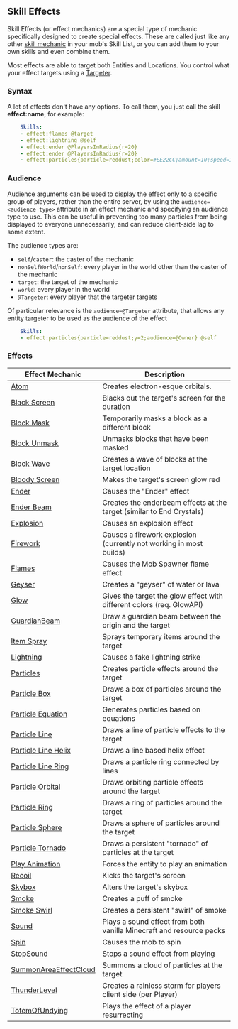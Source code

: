 Skill Effects
-------------

Skill Effects (or effect mechanics) are a special type of mechanic
specifically designed to create special effects. These are called just
like any other [skill mechanic][] in your mob's Skill List, or you can
add them to your own skills and even combine them.

Most effects are able to target both Entities and Locations. You control
what your effect targets using a [Targeter][].

### Syntax

A lot of effects don't have any options. To call them, you just call the
skill **effect:name**, for example:

```yaml
    Skills:
    - effect:flames @target
    - effect:lightning @self
    - effect:ender @PlayersInRadius{r=20}
    - effect:ender @PlayersInRadius{r=20}
    - effect:particles{particle=reddust;color=#EE22CC;amount=10;speed=1;hS=0.15;vS=.15;audience=Target} @target
```

### Audience 
Audience arguments can be used to display the effect only to a specific group of players, rather than the entire server, by using the `audience=<audience type>` attribute in an effect mechanic and specifying an audience type to use. This can be useful in preventing too many particles from being displayed to everyone unnecessarily, and can reduce client-side lag to some extent.

The audience types are:
- `self`/`caster`: the caster of the mechanic
- `nonSelfWorld`/`nonSelf`: every player in the world other than the caster of the mechanic
- `target`: the target of the mechanic
- `world`: every player in the world
- `@Targeter`: every player that the targeter targets

Of particular relevance is the `audience=@Targeter` attribute, that allows any entity targeter to be used as the audience of the effect
```yaml
    Skills:
    - effect:particles{particle=reddust;y=2;audience=@Owner} @self
```

### Effects

| Effect Mechanic      | Description                                                           |
|----------------------|-----------------------------------------------------------------------|
| [Atom][]             | Creates electron-esque orbitals.                       |
| [Black Screen][]     | Blacks out the target's screen for the duration                       |
| [Block Mask][]       | Temporarily masks a block as a different block                        |
| [Block Unmask][]     | Unmasks blocks that have been masked                                  |
| [Block Wave][]       | Creates a wave of blocks at the target location                       |
| [Bloody Screen][]    | Makes the target's screen glow red                                    |
| [Ender][]            | Causes the "Ender" effect                                             |
| [Ender Beam][]       | Creates the enderbeam effects at the target (similar to End Crystals)                           |
| [Explosion][]        | Causes an explosion effect                                            |
| [Firework][]         | Causes a firework explosion (currently not working in most builds)                 |
| [Flames][]           | Causes the Mob Spawner flame effect                                   |
| [Geyser][]           | Creates a "geyser" of water or lava                                   |
| [Glow][]             | Gives the target the glow effect with different colors (req. GlowAPI) |
| [GuardianBeam][]     | Draw a guardian beam between the origin and the target                |
| [Item Spray][]       | Sprays temporary items around the target                              |
| [Lightning][]        | Causes a fake lightning strike                                        |
| [Particles][]        | Creates particle effects around the target                            |
| [Particle Box][]     | Draws a box of particles around the target                            |
| [Particle Equation][]    | Generates particles based on equations                        |
| [Particle Line][]    | Draws a line of particle effects to the target                        |
| [Particle Line Helix][]    | Draws a line based helix effect                        |
| [Particle Line Ring][]    | Draws a particle ring connected by lines                        |
| [Particle Orbital][] | Draws orbiting particle effects around the target                     |
| [Particle Ring][]    | Draws a ring of particles around the target                           |
| [Particle Sphere][]  | Draws a sphere of particles around the target                         |
| [Particle Tornado][] | Draws a persistent "tornado" of particles at the target               |
| [Play Animation][]   | Forces the entity to play an animation                                |
| [Recoil][]           | Kicks the target's screen                                             |
| [Skybox][]           | Alters the target's skybox                                            |
| [Smoke][]            | Creates a puff of smoke                                               |
| [Smoke Swirl][]      | Creates a persistent "swirl" of smoke                                 |
| [Sound][]            | Plays a sound effect from both vanilla Minecraft and resource packs   |               
| [Spin][]             | Causes the mob to spin                                                |
| [StopSound][]        | Stops a sound effect from playing                                     |
| [SummonAreaEffectCloud][]        | Summons a cloud of particles at the target                                     |
| [ThunderLevel][]     | Creates a rainless storm for players client side (per Player)                           |
| [TotemOfUndying][]     | Plays the effect of a player resurrecting                           |

<!--
### EffectLib Effects

These effects require the plugin "EffectLib" to be installed to use.

**Note: EffectLib was dropped in MM ver 4.11, so the below effects no longer work.**

| Effect Mechanic     | Description                                           |
|---------------------|-------------------------------------------------------|
| [Atom][]            | Creates a representation of an atom around the target |
| [Particle Vortex][] | Draws a "vortex" of particles around the target       |
| [DNA][]             |                                                       |
Edit: (Dant35tra5t) Atom is working for some reason. Putting it in main list.
-->

  [skill mechanic]: /skills/mechanics/
  [Targeter]: /skills/targeters/
  [Atom]:  /skills/effects/atom
  [Black Screen]: /skills/effects/blackscreen
  [Block Mask]: /skills/effects/blockmask
  [Block Unmask]: /skills/effects/blockunmask
  [Block Wave]: /skills/effects/blockwave
  [Bloody Screen]: /skills/effects/bloodyscreen
  [Ender]: /skills/effects/ender
  [Ender Beam]: /skills/effects/enderbeam
  [Explosion]: /skills/effects/explosion
  [Firework]: /skills/effects/firework
  [Flames]: /skills/effects/flames
  [Geyser]: /skills/effects/geyser
  [Glow]: /skills/effects/glow
  [GuardianBeam]: /effects/guardianbeam
  [Item Spray]: /skills/effects/itemspray
  [Lightning]: /skills/effects/lightning
  [Particles]: /skills/effects/particles
  [Particle Box]: /skills/effects/particlebox
  [Particle Equation]: /skills/effects/particleequation
  [Particle Line]: /skills/effects/particleline
  [Particle Line Helix]: /skills/effects/particlelinehelix
  [Particle Line Ring]: /skills/effects/particlelinering
  [Particle Orbital]: /skills/effects/particleorbital
  [Particle Ring]: /skills/effects/particlering
  [Particle Sphere]: /skills/effects/particlesphere
  [Particle Tornado]: /skills/effects/particletornado
  [Recoil]: /skills/effects/recoil
  [Skybox]: /skills/effects/skybox
  [Smoke]: /skills/effects/smoke
  [Smoke Swirl]: /skills/effects/smokeswirl
  [Sound]: /skills/effects/sound
  [Spin]: /skills/effects/spin
  [StopSound]: /skills/effects/stopsound
  [SummonAreaEffectCloud]: /skills/effects/summonareaeffectcloud
  [ThunderLevel]: /skills/effects/thunderlevel
  [TotemOfUndying]: /skills/effects/totemOfUndying
  [Atom]: /skills/effects/atom
  [Particle Vortex]: /skills/effects/particlevortex
  [DNA]: /skills/effects/dna
  [Play Animation]: /skills/effects/playanimation